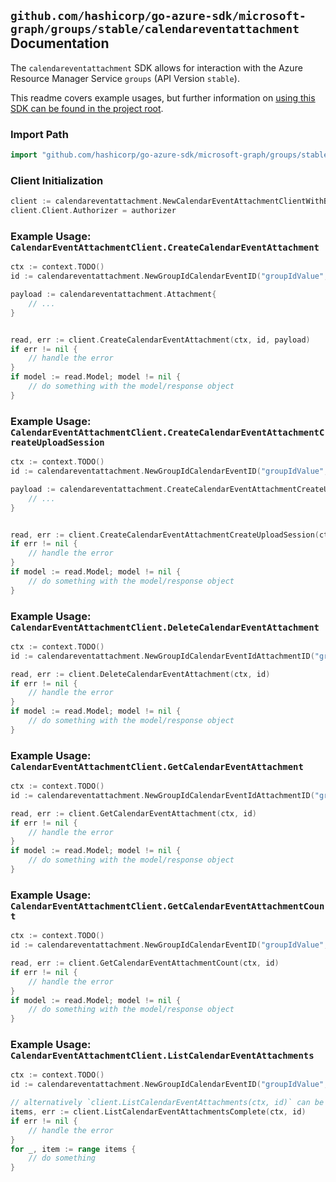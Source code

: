 
## `github.com/hashicorp/go-azure-sdk/microsoft-graph/groups/stable/calendareventattachment` Documentation

The `calendareventattachment` SDK allows for interaction with the Azure Resource Manager Service `groups` (API Version `stable`).

This readme covers example usages, but further information on [using this SDK can be found in the project root](https://github.com/hashicorp/go-azure-sdk/tree/main/docs).

### Import Path

```go
import "github.com/hashicorp/go-azure-sdk/microsoft-graph/groups/stable/calendareventattachment"
```


### Client Initialization

```go
client := calendareventattachment.NewCalendarEventAttachmentClientWithBaseURI("https://management.azure.com")
client.Client.Authorizer = authorizer
```


### Example Usage: `CalendarEventAttachmentClient.CreateCalendarEventAttachment`

```go
ctx := context.TODO()
id := calendareventattachment.NewGroupIdCalendarEventID("groupIdValue", "eventIdValue")

payload := calendareventattachment.Attachment{
	// ...
}


read, err := client.CreateCalendarEventAttachment(ctx, id, payload)
if err != nil {
	// handle the error
}
if model := read.Model; model != nil {
	// do something with the model/response object
}
```


### Example Usage: `CalendarEventAttachmentClient.CreateCalendarEventAttachmentCreateUploadSession`

```go
ctx := context.TODO()
id := calendareventattachment.NewGroupIdCalendarEventID("groupIdValue", "eventIdValue")

payload := calendareventattachment.CreateCalendarEventAttachmentCreateUploadSessionRequest{
	// ...
}


read, err := client.CreateCalendarEventAttachmentCreateUploadSession(ctx, id, payload)
if err != nil {
	// handle the error
}
if model := read.Model; model != nil {
	// do something with the model/response object
}
```


### Example Usage: `CalendarEventAttachmentClient.DeleteCalendarEventAttachment`

```go
ctx := context.TODO()
id := calendareventattachment.NewGroupIdCalendarEventIdAttachmentID("groupIdValue", "eventIdValue", "attachmentIdValue")

read, err := client.DeleteCalendarEventAttachment(ctx, id)
if err != nil {
	// handle the error
}
if model := read.Model; model != nil {
	// do something with the model/response object
}
```


### Example Usage: `CalendarEventAttachmentClient.GetCalendarEventAttachment`

```go
ctx := context.TODO()
id := calendareventattachment.NewGroupIdCalendarEventIdAttachmentID("groupIdValue", "eventIdValue", "attachmentIdValue")

read, err := client.GetCalendarEventAttachment(ctx, id)
if err != nil {
	// handle the error
}
if model := read.Model; model != nil {
	// do something with the model/response object
}
```


### Example Usage: `CalendarEventAttachmentClient.GetCalendarEventAttachmentCount`

```go
ctx := context.TODO()
id := calendareventattachment.NewGroupIdCalendarEventID("groupIdValue", "eventIdValue")

read, err := client.GetCalendarEventAttachmentCount(ctx, id)
if err != nil {
	// handle the error
}
if model := read.Model; model != nil {
	// do something with the model/response object
}
```


### Example Usage: `CalendarEventAttachmentClient.ListCalendarEventAttachments`

```go
ctx := context.TODO()
id := calendareventattachment.NewGroupIdCalendarEventID("groupIdValue", "eventIdValue")

// alternatively `client.ListCalendarEventAttachments(ctx, id)` can be used to do batched pagination
items, err := client.ListCalendarEventAttachmentsComplete(ctx, id)
if err != nil {
	// handle the error
}
for _, item := range items {
	// do something
}
```
